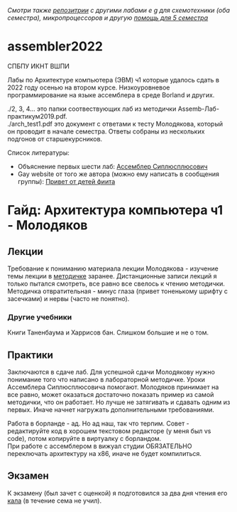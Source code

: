 *Смотри также [репозитрии](https://github.com/zcx1337?tab=repositories) с другими лабами e g для схемотехники (оба семестра), микропроцессоров и другую [помощь для 5 семестра](https://github.com/zcx1337/zcx1337)*

# assembler2022
СПБПУ ИКНТ ВШПИ

Лабы по Архитектуре компьютера (ЭВМ) ч1 которые удалось сдать в 2022 году осенью на втором курсе.
Низкоуровневое программирование на языке ассемблера в среде Borland и других.

./2, 3, 4... это папки соотвествующих лаб из методички Assemb-Лаб-практикум2019.pdf.  
./arch_test1.pdf это документ с ответами к тесту Молодякова, который он проводит в начале семестра. Ответы собраны из нескольких подгонов от старшекурсников.

Список литературы:
- Объяснение первых шести лаб: [Ассемблер Сиплюсплюсович](https://www.youtube.com/@user-rh4ct1ox4f)
- Gay website от того же автора (можно ему написать в сообщения группы): [Привет от детей фиита](https://vk.com/fiitmemes)

# Гайд: Архитектура компьютера ч1 - Молодяков

## Лекции
Требование к пониманию материала лекции Молодякова - изучение темы лекции в [методичке](ЭВМч1-Молодяков_2019.pdf) заранее. Дистанционные записи лекций я только пытался смотреть, все равно все свелось к чтению методички. Методичка отвратительная - минус глаза (привет тоненькому шрифту с засечками) и нервы (часто не понятно). 
### Другие учебники
Книги Таненбаума и Харрисов бан. Слишком большие и не о том.

## Практики
Заключаются в сдаче лаб. Для успешной сдачи Молодякову нужно понимание того что написано в лабораторной методичке. Уроки Ассемблера Сиплюсплюсовича помогают. Молодяков принимает на все равно, может оказаться достаточно показать пример из самой методички, что он работает. Но лучше не затягивать и сдавать одним из первых. Иначе начнет нагружать дополнительными требованиями. 

Работа в борланде - ад. Но ад наш, так что терпим. Совет - редактируйте код в хорошем текстовом редакторе (у меня был vs code), потом копируйте в виртуалку с борландом.  
При работе с ассемблером в вижуал студии ОБЯЗАТЕЛЬНО переключать архитектуру на х86, иначе не будет компилиться.

## Экзамен
К экзамену (был зачет с оценкой) я подготовился за два дня чтения его [кала](ЭВМч1-Молодяков_2019.pdf) (в течение сема не учил).
